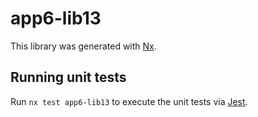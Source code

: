 # app6-lib13

This library was generated with [Nx](https://nx.dev).

## Running unit tests

Run `nx test app6-lib13` to execute the unit tests via [Jest](https://jestjs.io).
